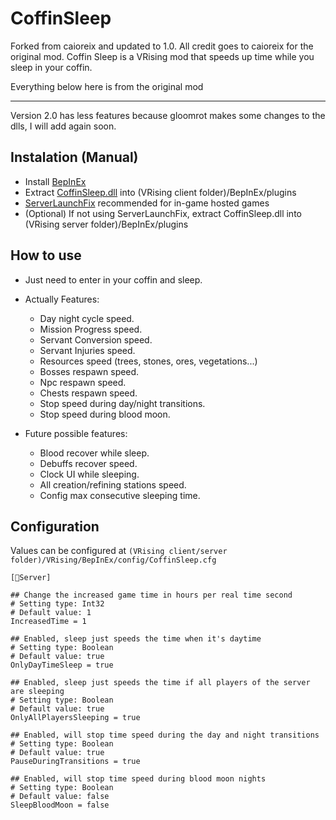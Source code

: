 # CoffinSleep
Forked from caioreix and updated to 1.0. All credit goes to caioreix for the original mod.
Coffin Sleep is a VRising mod that speeds up time while you sleep in your coffin.

Everything below here is from the original mod

---

Version 2.0 has less features because gloomrot makes some changes to the dlls, I will add again soon.

## Instalation (Manual)

* Install [BepInEx](https://docs.bepinex.dev/master/articles/user_guide/installation/index.html)
* Extract [CoffinSleep.dll](https://github.com/caioreix/CoffinSleep/releases) into (VRising client folder)/BepInEx/plugins
* [ServerLaunchFix](https://v-rising.thunderstore.io/package/Mythic/ServerLaunchFix/) recommended for in-game hosted
  games
* (Optional) If not using ServerLaunchFix, extract CoffinSleep.dll into (VRising server folder)/BepInEx/plugins

## How to use

* Just need to enter in your coffin and sleep.

* Actually Features:
  - Day night cycle speed.
  - Mission Progress speed.
  - Servant Conversion speed.
  - Servant Injuries speed. 
  - Resources speed (trees, stones, ores, vegetations...)
  - Bosses respawn speed.
  - Npc respawn speed.
  - Chests respawn speed.
  - Stop speed during day/night transitions.
  - Stop speed during blood moon.

* Future possible features:
  - Blood recover while sleep.
  - Debuffs recover speed.
  - Clock UI while sleeping.
  - All creation/refining stations speed.
  - Config max consecutive sleeping time.

## Configuration

Values can be configured at `(VRising client/server folder)/VRising/BepInEx/config/CoffinSleep.cfg`

```
[🔧Server]

## Change the increased game time in hours per real time second
# Setting type: Int32
# Default value: 1
IncreasedTime = 1

## Enabled, sleep just speeds the time when it's daytime
# Setting type: Boolean
# Default value: true
OnlyDayTimeSleep = true

## Enabled, sleep just speeds the time if all players of the server are sleeping
# Setting type: Boolean
# Default value: true
OnlyAllPlayersSleeping = true

## Enabled, will stop time speed during the day and night transitions
# Setting type: Boolean
# Default value: true
PauseDuringTransitions = true

## Enabled, will stop time speed during blood moon nights
# Setting type: Boolean
# Default value: false
SleepBloodMoon = false
```